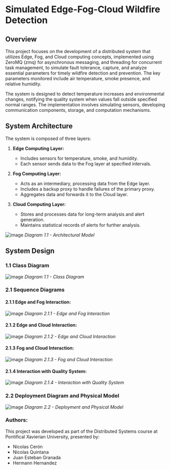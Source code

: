 # Simulated Edge-Fog-Cloud Wildfire Detection

## Overview

This project focuses on the development of a distributed system that utilizes Edge, Fog, and Cloud computing concepts, implemented using ZeroMQ (zmq) for asynchronous messaging, and threading for concurrent task management, to simulate fault tolerance, capture, and analyze essential parameters for timely wildfire detection and prevention. The key parameters monitored include air temperature, smoke presence, and relative humidity.

The system is designed to detect temperature increases and environmental changes, notifying the quality system when values fall outside specified normal ranges. The implementation involves simulating sensors, developing communication components, storage, and computation mechanisms.

## System Architecture

The system is composed of three layers:

1. **Edge Computing Layer:**
   - Includes sensors for temperature, smoke, and humidity.
   - Each sensor sends data to the Fog layer at specified intervals.

2. **Fog Computing Layer:**
   - Acts as an intermediary, processing data from the Edge layer.
   - Includes a backup proxy to handle failures of the primary proxy.
   - Aggregates data and forwards it to the Cloud layer.

3. **Cloud Computing Layer:**
   - Stores and processes data for long-term analysis and alert generation.
   - Maintains statistical records of alerts for further analysis.

![image](https://github.com/user-attachments/assets/c9037a38-f326-4f0e-83f2-46217c45f2d4)
*Diagram 1.1 - Architectural Model*

## System Design

### 1.1 Class Diagram

![image](https://github.com/user-attachments/assets/e8259b05-41e1-4795-942c-d728c1fb2053)
*Diagram 1.1 - Class Diagram*

### 2.1 Sequence Diagrams

#### 2.1.1 Edge and Fog Interaction:
![image](https://github.com/user-attachments/assets/c6431a85-3afa-41fc-8995-72b7b28dceea)
*Diagram 2.1.1 - Edge and Fog Interaction*

#### 2.1.2 Edge and Cloud Interaction:
![image](https://github.com/user-attachments/assets/9f1edd74-7b4f-41be-854f-a85c88fa4202)
*Diagram 2.1.2 - Edge and Cloud Interaction*

#### 2.1.3 Fog and Cloud Interaction:
![image](https://github.com/user-attachments/assets/c9ad95fe-b8e8-462b-8a31-ac58afa6a98e)
*Diagram 2.1.3 - Fog and Cloud Interaction*

#### 2.1.4 Interaction with Quality System:
![image](https://github.com/user-attachments/assets/f539d83e-7eac-4a19-9bfa-53c882b6ee17)
*Diagram 2.1.4 - Interaction with Quality System*

### 2.2 Deployment Diagram and Physical Model

![image](https://github.com/user-attachments/assets/a02a129d-e76a-4214-bf8e-91f40230431c)
*Diagram 2.2 - Deployment and Physical Model*

### Authors:

This project was developed as part of the Distributed Systems course at Pontifical Xavierian University, presented by:

- Nicolas Cerón
- Nicolas Quintana
- Juan Esteban Granada
- Hermann Hernandez

